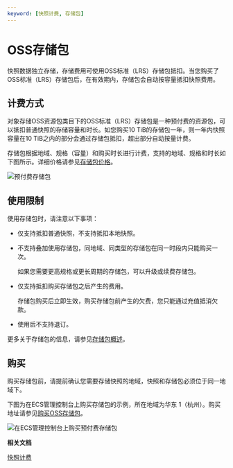 ```yaml
---
keyword: [快照计费, 存储包]
---
```


# OSS存储包

快照数据独立存储，存储费用可使用OSS标准（LRS）存储包抵扣。当您购买了OSS标准（LRS）存储包后，在有效期内，存储包会自动按容量抵扣快照费用。

## 计费方式

对象存储OSS资源包类目下的OSS标准（LRS）存储包是一种预付费的资源包，可以抵扣普通快照的存储容量和时长。如您购买10 TiB的存储包一年，则一年内快照容量在10 TiB之内的部分会通过存储包抵扣，超出部分自动按量计费。

存储包根据地域、规格（容量）和购买时长进行计费，支持的地域、规格和时长如下图所示。详细价格请参见[存储包价格](https://www.aliyun.com/price/product?spm=5176.8064714.694085.pricedetail2222.308e14ceu4kW4A#/oss/detail)。

![预付费存储包](https://static-aliyun-doc.oss-cn-hangzhou.aliyuncs.com/assets/img/zh-CN/4650309951/p140032.png)

## 使用限制

使用存储包时，请注意以下事项：

-   仅支持抵扣普通快照，不支持抵扣本地快照。
-   不支持叠加使用存储包，同地域、同类型的存储包在同一时段内只能购买一次。

    如果您需要更高规格或更长周期的存储包，可以升级或续费存储包。

-   仅支持抵扣购买存储包之后产生的费用。

    存储包购买后立即生效，购买存储包前产生的欠费，您只能通过充值抵消欠款。

-   使用后不支持退订。

更多关于存储包的信息，请参见[存储包概述](/cn.zh-CN/计量计费/计费方式/包年包月/包年包月概述.md)。

## 购买

购买存储包前，请提前确认您需要存储快照的地域，快照和存储包必须位于同一地域下。

下图为在ECS管理控制台上购买存储包的示例，所在地域为华东 1（杭州）。购买地址请参见[购买OSS存储包](https://ecs.console.aliyun.com/#/snapshot/region/cn-hangzhou)。

![在ECS管理控制台上购买预付费存储包](https://static-aliyun-doc.oss-cn-hangzhou.aliyuncs.com/assets/img/zh-CN/7375259951/p21086.png)

**相关文档**  


[快照计费](/cn.zh-CN/产品定价/计费项/快照计费.md)

